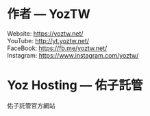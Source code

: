 # 作者 — YozTW
Website: https://yoztw.net/ <br>
YouTube: http://yt.yoztw.net/ <br>
FaceBook: https://fb.me/yoztw.net/ <br>
Instagram: https://www.instagram.com/yoztw/ <br>

# Yoz Hosting — 佑子託管
佑子託管官方網站
